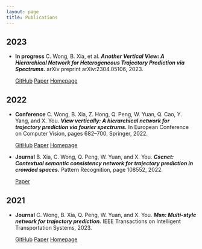 ```yaml
---
layout: page
title: Publications
---
```

<!--
 * @Author: Conghao Wong
 * @Date: 2023-03-03 16:04:54
 * @LastEditors: Conghao Wong
 * @LastEditTime: 2023-04-28 18:30:04
 * @Description: file content
 * @Github: https://cocoon2wong.github.io
 * Copyright 2023 Conghao Wong, All Rights Reserved.
-->

<link rel="stylesheet" type="text/css" href="/subassets/css/user.css">

## 2023

- <strong class="hf_03">In progress</strong>
    C. Wong, B. Xia, et al. ***Another Vertical View: A Hierarchical Network for Heterogeneous Trajectory Prediction via Spectrums.*** arXiv preprint arXiv:2304.05106, 2023.

    <div>
        <a class="btn btn-info btn-lg" href="https://github.com/cocoon2wong/E-Vertical">GitHub</a>
        <a class="btn btn-info btn-lg" href="https://arxiv.org/abs/2304.05106">Paper</a>
        <a class="btn btn-info btn-lg" href="https://cocoon2wong.github.io/E-Vertical">Homepage</a>
    </div>

## 2022

- <strong class="hf_01">Conference</strong>
    C. Wong, B. Xia, Z. Hong, Q. Peng, W. Yuan, Q. Cao, Y. Yang, and X. You. ***View vertically: A hierarchical network for trajectory prediction via fourier spectrums.*** In European Conference on Computer Vision, pages 682–700. Springer, 2022.

    <div>
        <a class="btn btn-info btn-lg" href="https://github.com/cocoon2wong/Vertical">GitHub</a>
        <a class="btn btn-info btn-lg" href="https://arxiv.org/abs/2110.07288">Paper</a>
        <a class="btn btn-info btn-lg" href="https://cocoon2wong.github.io/Vertical">Homepage</a>
    </div>

- <strong class="hf_02">Journal</strong>
    B. Xia, C. Wong, Q. Peng, W. Yuan, and X. You. ***Cscnet: Contextual semantic consistency network for trajectory prediction in crowded spaces.*** Pattern Recognition, page 108552, 2022.

    <div>
        <!-- <a class="btn btn-info btn-lg" href="/cyhcg.htm">GitHub</a> -->
        <a class="btn btn-info btn-lg" href="https://arxiv.org/abs/2202.08506">Paper</a>
    </div>

## 2021

- <strong class="hf_02">Journal</strong>
    C. Wong, B. Xia, Q. Peng, W. Yuan, and X. You. ***Msn: Multi-style network for trajectory prediction.*** IEEE Transactions on Intelligent Transportation Systems, 2023.

    <div>
        <a class="btn btn-info btn-lg" href="https://github.com/northocean/msn">GitHub</a>
        <a class="btn btn-info btn-lg" href="https://arxiv.org/abs/2107.00932">Paper</a>
        <a class="btn btn-info btn-lg" href="https://northocean.github.io/MSN/">Homepage</a>
    </div>
